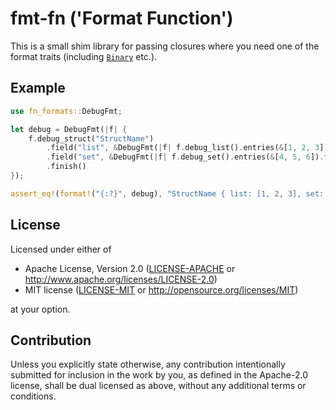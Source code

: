 # fmt-fn ('Format Function')

This is a small shim library for passing closures where you need one of the format traits (including [`Binary`] etc.).

[`Binary`]: https://doc.rust-lang.org/stable/core/fmt/trait.Binary.html

## Example

```rust
use fn_formats::DebugFmt;

let debug = DebugFmt(|f| {
    f.debug_struct("StructName")
        .field("list", &DebugFmt(|f| f.debug_list().entries(&[1, 2, 3]).finish()))
        .field("set", &DebugFmt(|f| f.debug_set().entries(&[4, 5, 6]).finish()))
        .finish()
});

assert_eq!(format!("{:?}", debug), "StructName { list: [1, 2, 3], set: {4, 5, 6} }");
```

## License

Licensed under either of

* Apache License, Version 2.0
   ([LICENSE-APACHE](LICENSE-APACHE) or <http://www.apache.org/licenses/LICENSE-2.0>)
* MIT license
   ([LICENSE-MIT](LICENSE-MIT) or <http://opensource.org/licenses/MIT>)

at your option.

## Contribution

Unless you explicitly state otherwise, any contribution intentionally submitted
for inclusion in the work by you, as defined in the Apache-2.0 license, shall be
dual licensed as above, without any additional terms or conditions.

